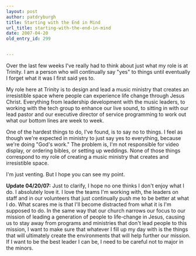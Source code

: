 ```yaml
---
layout: post
author: patdryburgh
title: Starting with the End in Mind
url_title: starting-with-the-end-in-mind
date: 2007-04-20
old_entry_id: 299


---
```


Over the last few weeks I've really had to think about just what my role is at Trinity. I am a person who will continually say "yes" to things until eventually I forget what it was I first said yes to.

My role here at Trinity is to design and lead a music ministry that creates an irresistible space where people can experience life change through Jesus Christ. Everything from leadership development with the music leaders, to working with the tech group to enhance our live sound, to sitting in with our lead pastor and our executive director of service programming to work out what our bottom lines are week to week.

One of the hardest things to do, I've found, is to say no to things. I feel as though we're expected in ministry to just say yes to everything, because we're doing "God's work." The problem is, I'm not responsible for video display, or ordering bibles, or setting up weddings. None of those things correspond to my role of creating a music ministry that creates and irresistible space.

I'm just venting. But I hope you can see my point.

**Update 04/20/07:** Just to clarify, I hope no one thinks I don't enjoy what I do. I absolutely love it. I love the teams I'm working with, the leaders on staff and in our volunteers that just continually push me to be better at what I do. What scares me is that I'll become distracted from what it is I'm supposed to do. In the same way that our church narrows our focus to our mission of leading a generation of people to life-change in Jesus, causing us to stay away from programs and ministries that don't lead people to this mission, I want to make sure that whatever I fill up my day with is the things that will ultimately create the environments that will help further our mission. If I want to be the best leader I can be, I need to be careful not to major in the minors.